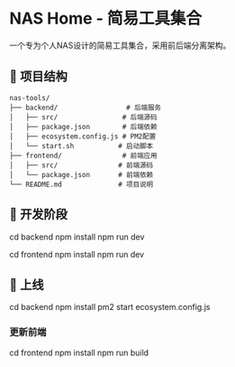 # NAS Home - 简易工具集合

一个专为个人NAS设计的简易工具集合，采用前后端分离架构。

## 📁 项目结构

```
nas-tools/
├── backend/                 # 后端服务
│   ├── src/                # 后端源码
│   ├── package.json        # 后端依赖
│   ├── ecosystem.config.js # PM2配置
│   └── start.sh           # 启动脚本
├── frontend/               # 前端应用
│   ├── src/               # 前端源码
│   └── package.json       # 前端依赖
└── README.md              # 项目说明
```

## 🚀 开发阶段

cd backend
npm install
npm run dev

cd frontend
npm install
npm run dev


## 🚀 上线

cd backend
npm install
pm2 start ecosystem.config.js

### 更新前端
cd frontend
npm install
npm run build

